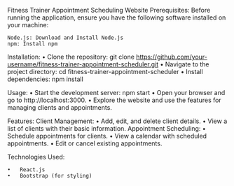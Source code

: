 Fitness Trainer Appointment Scheduling Website
Prerequisites:
Before running the application, ensure you have the following software installed on your machine:

    Node.js: Download and Install Node.js
    npm: Install npm

Installation:
    •	Clone the repository:
            git clone https://github.com/your-username/fitness-trainer-appointment-scheduler.git
    •	Navigate to the project directory:
            cd fitness-trainer-appointment-scheduler
    •	Install dependencies:
            npm install

Usage:
    •	Start the development server:
            npm start
    •	Open your browser and go to http://localhost:3000.
    •	Explore the website and use the features for managing clients and appointments.

Features:
    Client Management:
        •	Add, edit, and delete client details.
        •	View a list of clients with their basic information.
        Appointment Scheduling:
        •	Schedule appointments for clients.
        •	View a calendar with scheduled appointments.
        •	Edit or cancel existing appointments.

Technologies Used:

    •	React.js
    •	Bootstrap (for styling)
